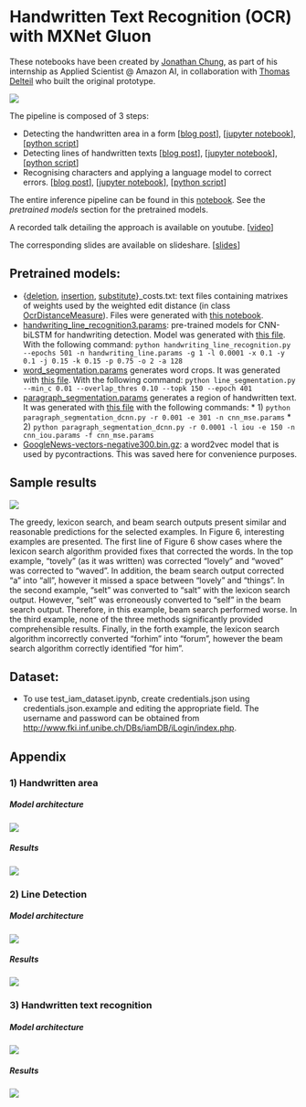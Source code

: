 # Handwritten Text Recognition (OCR) with MXNet Gluon 

These notebooks have been created by [Jonathan Chung](https://github.com/jonomon), as part of his internship as Applied Scientist @ Amazon AI, in collaboration with [Thomas Delteil](https://github.com/ThomasDelteil) who built the original prototype.

![](https://cdn-images-1.medium.com/max/1000/1*nJ-ePgwhOjOhFH3lJuSuFA.png)

The pipeline is composed of 3 steps:
- Detecting the handwritten area in a form [[blog post](https://medium.com/apache-mxnet/page-segmentation-with-gluon-dcb4e5955e2)], [[jupyter notebook](https://github.com/ThomasDelteil/HandwrittenTextRecognition_MXNet/blob/master/paragraph_segmentation_dcnn.ipynb)], [[python script](https://github.com/ThomasDelteil/HandwrittenTextRecognition_MXNet/blob/master/paragraph_segmentation_dcnn.py)]
- Detecting lines of handwritten texts [[blog post](https://medium.com/apache-mxnet/handwriting-ocr-line-segmentation-with-gluon-7af419f3a3d8)], [[jupyter notebook](https://github.com/ThomasDelteil/HandwrittenTextRecognition_MXNet/blob/master/line_segmentation.ipynb)], [[python script](https://github.com/ThomasDelteil/HandwrittenTextRecognition_MXNet/blob/master/line_segmentation.py)]
- Recognising characters and applying a language model to correct errors. [[blog post](https://medium.com/apache-mxnet/handwriting-ocr-handwriting-recognition-and-language-modeling-with-mxnet-gluon-4c7165788c67)], [[jupyter notebook](https://github.com/ThomasDelteil/HandwrittenTextRecognition_MXNet/blob/master/handwriting_recognition.ipynb)], [[python script](https://github.com/ThomasDelteil/HandwrittenTextRecognition_MXNet/blob/master/handwriting_line_recognition.py)]

The entire inference pipeline can be found in this [notebook](https://github.com/ThomasDelteil/HandwrittenTextRecognition_MXNet/blob/master/handwriting_ocr.ipynb). See the *pretrained models* section for the pretrained models.

A recorded talk detailing the approach is available on youtube. [[video](https://www.youtube.com/watch?v=xDcOdif4lj0)]

The corresponding slides are available on slideshare. [[slides](https://www.slideshare.net/apachemxnet/ocr-with-mxnet-gluon)]

## Pretrained models:

- {[deletion](https://s3.us-east-2.amazonaws.com/gluon-ocr/models/deletion_costs.txt), [insertion](https://s3.us-east-2.amazonaws.com/gluon-ocr/models/insertion_costs.txt), [substitute](https://s3.us-east-2.amazonaws.com/gluon-ocr/models/substitute_costs.txt)}_costs.txt: text files containing matrixes of weights used by the weighted edit distance (in class [OcrDistanceMeasure](https://github.com/ThomasDelteil/Gluon_OCR_LSTM_CTC/blob/language_model/utils/lexicon_search.py)). Files were generated with [this notebook](https://github.com/ThomasDelteil/Gluon_OCR_LSTM_CTC/blob/language_model/model_distance.ipynb).
- [handwriting_line_recognition3.params](https://s3.us-east-2.amazonaws.com/gluon-ocr/models/handwriting_line_recognition3.params): pre-trained models for CNN-biLSTM for handwriting detection. Model was generated with [this file](https://github.com/ThomasDelteil/Gluon_OCR_LSTM_CTC/blob/language_model/handwriting_line_recognition.py). With the following command: `python handwriting_line_recognition.py --epochs 501 -n handwriting_line.params -g 1 -l 0.0001 -x 0.1 -y 0.1 -j 0.15 -k 0.15 -p 0.75 -o 2 -a 128`
- [word_segmentation.params](https://s3.us-east-2.amazonaws.com/gluon-ocr/models/word_segmentation.params) generates word crops. It was generated with [this  file](https://github.com/ThomasDelteil/Gluon_OCR_LSTM_CTC/blob/language_model/word_segmentation.py). With the following command: `python line_segmentation.py --min_c 0.01 --overlap_thres 0.10 --topk 150 --epoch 401`
- [paragraph_segmentation.params](https://s3.us-east-2.amazonaws.com/gluon-ocr/models/paragraph_segmentation.params) generates a region of handwritten text. It was generated with [this file](https://github.com/ThomasDelteil/Gluon_OCR_LSTM_CTC/blob/language_model/paragraph_segmentation_dcnn.py) with the following commands:
        * 1) `python paragraph_segmentation_dcnn.py -r 0.001 -e 301 -n cnn_mse.params`
        * 2) `python paragraph_segmentation_dcnn.py -r 0.0001 -l iou -e 150 -n cnn_iou.params -f cnn_mse.params`
 - [GoogleNews-vectors-negative300.bin.gz](https://s3.us-east-2.amazonaws.com/gluon-ocr/models/GoogleNews-vectors-negative300.bin.gz): a word2vec model that is used by pycontractions. This was saved here for convenience purposes. 

## Sample results

![](https://cdn-images-1.medium.com/max/2000/1*8lnqqlqomgdGshJB12dW1Q.png)

The greedy, lexicon search, and beam search outputs present similar and reasonable predictions for the selected examples. In Figure 6, interesting examples are presented. The first line of Figure 6 show cases where the lexicon search algorithm provided fixes that corrected the words. In the top example, “tovely” (as it was written) was corrected “lovely” and “woved” was corrected to “waved”. In addition, the beam search output corrected “a” into “all”, however it missed a space between “lovely” and “things”. In the second example, “selt” was converted to “salt” with the lexicon search output. However, “selt” was erroneously converted to “self” in the beam search output. Therefore, in this example, beam search performed worse. In the third example, none of the three methods significantly provided comprehensible results. Finally, in the forth example, the lexicon search algorithm incorrectly converted “forhim” into “forum”, however the beam search algorithm correctly identified “for him”.

## Dataset:
* To use test_iam_dataset.ipynb, create credentials.json using credentials.json.example and editing the appropriate field. The username and password can be obtained from http://www.fki.inf.unibe.ch/DBs/iamDB/iLogin/index.php.

## Appendix

### 1) Handwritten area

#####  Model architecture

![](https://cdn-images-1.medium.com/max/1000/1*AggJmOXhjSySPf_4rPk4FA.png)

##### Results

![](https://cdn-images-1.medium.com/max/800/1*HEb82jJp93I0EFgYlJhfAw.png) 

### 2) Line Detection

##### Model architecture

![](https://cdn-images-1.medium.com/max/800/1*jMkO7hy-1f0ZFHT3S2iH0Q.png)

##### Results

![](https://cdn-images-1.medium.com/max/1000/1*JJGwLXJL-bV7zsfrfw84ew.png)

### 3) Handwritten text recognition

##### Model architecture

![](https://cdn-images-1.medium.com/max/800/1*JTbCUnKgAySN--zJqzqy0Q.png)

##### Results

![](https://cdn-images-1.medium.com/max/2000/1*8lnqqlqomgdGshJB12dW1Q.png)
